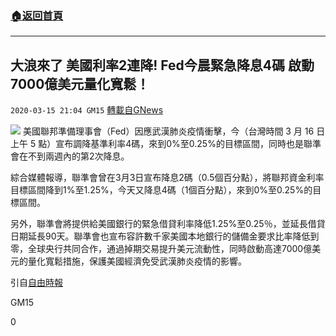 ###  [:house:返回首頁](https://github.com/ourhimalayas/txt)
---

## 大浪來了 美國利率2連降! Fed今晨緊急降息4碼 啟動7000億美元量化寬鬆！
`2020-03-15 21:04 GM15` [轉載自GNews](https://gnews.org/zh-hant/141957/)

![](https://s3-ap-northeast-1.amazonaws.com/news.guo.offload.media/wp-content/uploads/2020/03/15205536/phpF6jZHw.jpg)
美國聯邦準備理事會（Fed）因應武漢肺炎疫情衝擊，今（台灣時間 3 月 16 日上午 5 點）宣布調降基準利率4碼，來到0%至0.25%的目標區間，同時也是聯準會在不到兩週內的第2次降息。

綜合媒體報導，聯準會曾在3月3日宣布降息2碼（0.5個百分點），將聯邦資金利率目標區間降到1%至1.25%，今天又降息4碼（1個百分點），來到0%至0.25%的目標區間。

另外，聯準會將提供給美國銀行的緊急借貸利率降低1.25%至0.25％，並延長借貸日期延長90天。聯準會也宣布容許數千家美國本地銀行的儲備金要求比率降低到零，全球央行共同合作，通過掉期交易提升美元流動性，同時啟動高達7000億美元的量化寬鬆措施，保護美國經濟免受武漢肺炎疫情的影響。

引自[自由時報](https://ec.ltn.com.tw/article/breakingnews/3100943)

GM15

0
